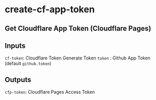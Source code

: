 # create-cf-app-token

## Get Cloudflare App Token (Cloudflare Pages)

## Inputs
`cf-token`: Cloudflare Token Generate Token
`token` : Github App Token (default `github.token`)

## Outputs
`cfp-token`: Cloudflare Pages Access Token
